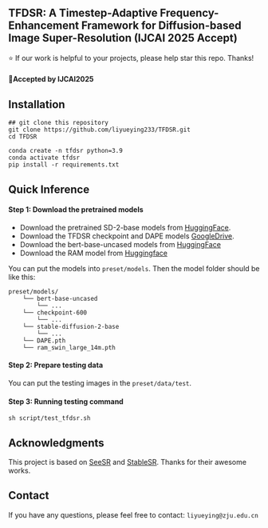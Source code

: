 ## TFDSR: A Timestep-Adaptive Frequency-Enhancement Framework for Diffusion-based Image Super-Resolution (IJCAI 2025 Accept)


:star: If our work is helpful to your projects, please help star this repo. Thanks!

#### 🚩Accepted by IJCAI2025

## Installation
```
## git clone this repository
git clone https://github.com/liyueying233/TFDSR.git
cd TFDSR

conda create -n tfdsr python=3.9
conda activate tfdsr
pip install -r requirements.txt
```

## Quick Inference
#### Step 1: Download the pretrained models
- Download the pretrained SD-2-base models from [HuggingFace](https://huggingface.co/stabilityai/stable-diffusion-2-base).
- Download the TFDSR checkpoint and DAPE models [GoogleDrive](https://drive.google.com/drive/folders/1oOYzqPgVi4dAS-0w3ptJHXdyFZNdS9mt?usp=sharing).
- Download the bert-base-uncased models from [HuggingFace](https://huggingface.co/google-bert/bert-base-uncased)
- Download the RAM model from [Huggingface](https://huggingface.co/spaces/xinyu1205/recognize-anything/blob/main/ram_swin_large_14m.pth)

You can put the models into `preset/models`. Then the model folder should be like this:
```
preset/models/
    └── bert-base-uncased
        └── ...
    └── checkpoint-600
        └── ...
    └── stable-diffusion-2-base
        └── ...
    └── DAPE.pth
    └── ram_swin_large_14m.pth
```

#### Step 2: Prepare testing data
You can put the testing images in the `preset/data/test`.

#### Step 3: Running testing command
```
sh script/test_tfdsr.sh
```

## Acknowledgments
This project is based on [SeeSR](https://github.com/cswry/SeeSR/) and [StableSR](https://github.com/IceClear/StableSR). Thanks for their awesome works.


## Contact
If you have any questions, please feel free to contact: `liyueying@zju.edu.cn`